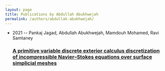 ```yaml
---
layout: page
title: Publications by Abdullah Abukhwejah
permalink: /authors/abdullah-abukhwejah/
---
```


<ul class="post-list">
<li><span class='post-meta'>2021 -- Pankaj Jagad, Abdullah Abukhwejah, Mamdouh Mohamed, Ravi Samtaney</span><h3><a class='post-link' href='../../a-primitive-variable-discrete-exterior-calculus-discretization-of-incompressible-navier-stokes-equations-over-surface-simplicial-meshes'>A primitive variable discrete exterior calculus discretization of incompressible Navier–Stokes equations over surface simplicial meshes</a></h3></li>

</ul>
